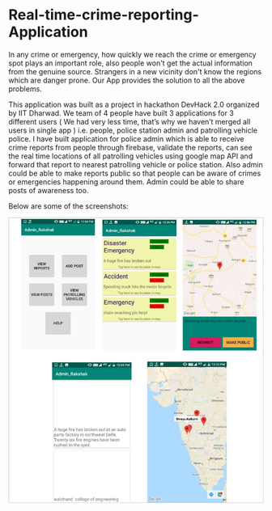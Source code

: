 # Real-time-crime-reporting-Application
  In any crime or emergency, how quickly we reach the crime or emergency spot plays an important role, also people won't get the actual information from the genuine source. Strangers in a new vicinity don't know the regions which are danger prone. Our App provides the solution to all the above problems. 
  
  This application was built as a project in hackathon DevHack 2.0 organized by IIT Dharwad. We team of 4 people have built 3 applications for 3 different users ( We had very less time, that’s why we haven’t merged all users in single app ) i.e. people, police station admin and patrolling vehicle police. I have built application for police admin which is able to receive crime reports from people through firebase, validate the reports, can see the real time locations of all patrolling vehicles using google map API and forward that report to nearest patrolling vehicle or police station. Also admin could be able to make reports public so that people can be aware of crimes or emergencies happening around them. Admin could be able to share posts of awareness too.
  
  Below are some of the screenshots: 
  
  ![](/snap6.JPG)
